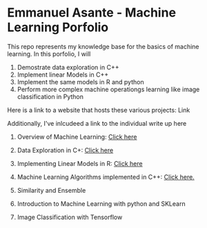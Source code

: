 # Emmanuel Asante - Machine Learning Porfolio

This repo represents my knowledge base for the basics of machine learning.
In this porfolio, I will 

1) Demostrate data exploration in C++
2) Implement linear Models in C++
3) Implement the same models in R and python
4) Perform more complex machine operationgs learning like image classification in Python

Here is a link to a website that hosts these various projects: Link

Additionally, I've inlcudeed a link to the individual write up here

1) Overview of Machine Learning:  <a href = "https://github.com/MannyE/Portfolio_Machine_Learning/blob/main/1)%20Overview%20of%20Machine%20Learning/Homework%201%20-%20Overview%20of%20Machine%20Learning.pdf">Click here </a>

2) Data Exploration in C+: <a href = "https://github.com/MannyE/Portfolio_Machine_Learning/blob/main/2)%20Data%20Exploration%20on%20C%2B%2B/Data%20Processing%20in%20Traditional%20Langauages%20vs%20R.pdf">Click here </a>

3) Implementing Linear Models in R: <a href = "https://github.com/MannyE/Portfolio_Machine_Learning/tree/main/3)%20Implementing%20Linear%20Models%20in%20R">Click here </a>

4) Machine Learning Algorithms implemented in C++: <a href = "https://github.com/MannyE/Portfolio_Machine_Learning/tree/main/4)%20Machine%20Learning%20Algorithms%20Implemented%20in%20C%2B%2B">Click here.</a>

5) Similarity and Ensemble

6) Introduction to Machine Learning with python and SKLearn

7) Image Classification with Tensorflow

